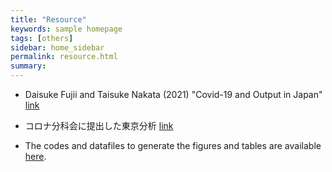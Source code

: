 ```yaml
---
title: "Resource"
keywords: sample homepage
tags: [others]
sidebar: home_sidebar
permalink: resource.html
summary:
---
```


- Daisuke Fujii and Taisuke Nakata (2021) "Covid-19 and Output in Japan" [link](./files/FujiiNakata_Covid19.pdf)

- コロナ分科会に提出した東京分析 [link](./files/Slides_緊急事態宣言解除基準_0115.pptx)

- The codes and datafiles to generate the figures and tables are available [here](https://github.com/Covid19OutputJapan/Covid19OutputJapan.github.io/tree/main/_archives/).

